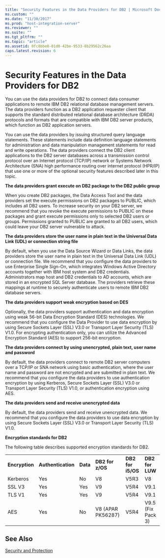 ```yaml
---
title: "Security Features in the Data Providers for DB2 | Microsoft Docs"
ms.custom: ""
ms.date: "11/30/2017"
ms.prod: "host-integration-server"
ms.reviewer: ""
ms.suite: ""
ms.tgt_pltfrm: ""
ms.topic: "article"
ms.assetid: 0fc8bbe0-01d0-42be-9533-8b29562c26aa
caps.latest.revision: 6
---
```

# Security Features in the Data Providers for DB2
You can use the data providers for DB2 to connect data consumer applications to remote IBM DB2 relational database management servers. The data providers function as a DB2 application requester client that supports the standard distributed relational database architecture (DRDA) protocols and formats that are compatible with IBM DB2 server products, which function as DB2 application servers.  
  
 You can use the data providers by issuing structured query language statements. These statements include data definition language statements for administration and data manipulation management statements for read and write operations. The data providers connect the DB2 client applications to the DB2 server databases across a transmission control protocol over an Internet protocol (TCP/IP) network or Systems Network Architecture (SNA) high performance routing over internet protocol (HPR/IP) that use one or more of the optional security features described later in this topic.  
  
 **The data providers grant execute on DB2 package to the DB2 public group**  
  
 When you create DB2 packages, the Data Access Tool and the data providers set the execute permissions on DB2 packages to PUBLIC, which includes all DB2 users. To increase security on your DB2 server, we recommend that you revoke the execute permissions to PUBLIC on these packages and grant execute permissions only to selected DB2 users or groups. Permissions granted to PUBLIC are granted to all DB2 users, which could leave your DB2 server vulnerable to attack.  
  
 **The data providers store the user name in plain text in the Universal Data Link (UDL) or connection string file**  
  
 By default, when you use the Data Source Wizard or Data Links, the data providers store the user name in plain text in the Universal Data Link (UDL) or connection file. We recommend that you configure the data providers to use Enterprise Single Sign-On, which integrates Windows Active Directory accounts together with IBM host system and DB2 credentials. Administrators map host and DB2 credentials to AD accounts, which are stored in an encrypted SQL Server database. The providers retrieve these mappings at runtime to securely authenticate users to remote IBM DB2 database servers.  
  
 **The data providers support weak encryption based on DES**  
  
 Optionally, the data providers support authentication and data encryption using weak 56-bit Data Encryption Standard (DES) technologies. We recommend that you configure the Data Provider to use data encryption by using Secure Sockets Layer (SSL) V3.0 or Transport Layer Security (TLS) V1.0. For encrypting authentication only, you can utilize the Advanced Encryption Standard (AES) to support 256-bit encryption.  
  
 **The data providers connect by using unencrypted, plain text, user name and password**  
  
 By default, the data providers connect to remote DB2 server computers over a TCP/IP or SNA network using basic authentication, where the user name and password are not encrypted and are submitted in plain text. We recommend that you configure the data providers to use authentication encryption by using Kerberos, Secure Sockets Layer (SSL) V3.0 or Transport Layer Security (TLS) V1.0, or authentication encryption using AES.  
  
 **The data providers send and receive unencrypted data**  
  
 By default, the data providers send and receive unencrypted data. We recommend that you configure the data providers to use data encryption by using Secure Sockets Layer (SSL) V3.0 or Transport Layer Security (TLS) V1.0.  
  
 **Encryption standards for DB2**  
  
 The following table describes supported encryption standards for DB2.  
  
|||||||  
|-|-|-|-|-|-|  
|**Encryption**|**Authentication**|**Data**|**DB2 for z/OS**|**DB2 for i5/OS**|**DB2 for LUW**|  
|Kerberos|Yes|No|V8|V5R3|V8|  
|SSL V3|Yes|Yes|V9|V5R4|V9.1|  
|TLS V1|Yes|Yes|V9|V5R4|V9.1|  
|AES|Yes|No|V8 (APAR PK56287)|V5R4|V9.5 (Fix Pack 3)|  
  
## See Also  
 [Security and Protection](../HIS2010/security-and-protection3.md)